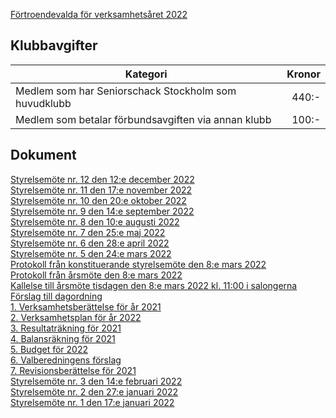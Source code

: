 [Förtroendevalda för verksamhetsåret 2022](HTM/SrS_Förtroendevalda_2022.pdf)

## Klubbavgifter

|Kategori|Kronor|
|-|-:|
|Medlem som har Seniorschack Stockholm som huvudklubb|440:-|
|Medlem som betalar förbundsavgiften via annan klubb|100:-|

## Dokument

[Styrelsemöte nr. 12 den 12:e december 2022](HTM/Protokoll_SrS_nr12_2022.pdf)  
[Styrelsemöte nr. 11 den 17:e november 2022](HTM/Protokoll_SrS_nr11_2022.pdf)  
[Styrelsemöte nr. 10 den 20:e oktober 2022](HTM/Protokoll_SrS_nr10_2022.pdf)  
[Styrelsemöte nr. 9 den 14:e september 2022](HTM/Protokoll_SrS_nr9_2022.pdf)  
[Styrelsemöte nr. 8 den 10:e augusti 2022](HTM/Protokoll_SrS_nr8_2022.pdf)  
[Styrelsemöte nr. 7 den 25:e maj 2022](HTM/Protokoll_SrS_nr7_2022.pdf)  
[Styrelsemöte nr. 6 den 28:e april 2022](HTM/Protokoll_SrS_nr6_2022.pdf)  
[Styrelsemöte nr. 5 den 24:e mars 2022](HTM/Protokoll_SrS_nr5_2022.pdf)  
[Protokoll från konstituerande styrelsemöte den 8:e mars 2022](HTM/Protokoll_konstituerande_2022.pdf)  
[Protokoll från årsmöte den 8:e mars 2022](HTM/Protokoll_arsmote_2022.pdf)  
[Kallelse till årsmöte tisdagen den 8:e mars 2022 kl. 11:00 i salongerna](HTM/SrS_Kallelse_Årsmöte_2022.pdf)  
[Förslag till dagordning](HTM/SrS_Dagordning_Årsmöte_2022.pdf)  
[1. Verksamhetsberättelse för år 2021](HTM/SrS_Verksamhetsberättelse_2021.pdf)  
[2. Verksamhetsplan för år 2022](HTM/SrS_Verksamhetsplan_2022.pdf)  
[3. Resultaträkning för 2021](HTM/SrS_Resultaträkning_2021.pdf)  
[4. Balansräkning för 2021](HTM/SrS_Balansräkning_2021.pdf)  
[5. Budget för 2022](HTM/SrS_Budget_2022.pdf)  
[6. Valberedningens förslag](HTM/Valberedningens_Förslag_2022.pdf)  
[7. Revisionsberättelse för 2021](HTM/SrS_Revisionsberattelse_2021.pdf)  
[Styrelsemöte nr. 3 den 14:e februari 2022](HTM/Protokoll_SrS_nr3_2022.pdf)  
[Styrelsemöte nr. 2 den 27:e januari 2022](HTM/Protokoll_SrS_nr2_2022.pdf)  
[Styrelsemöte nr. 1 den 17:e januari 2022](HTM/Protokoll_SrS_nr1_2022.pdf)  
